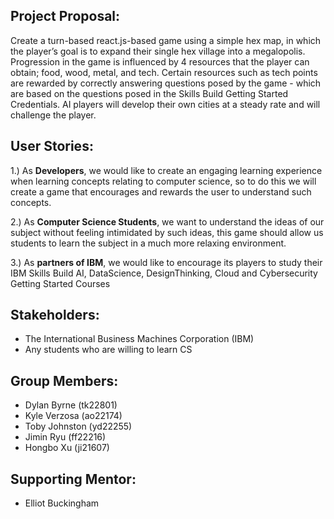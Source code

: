 

## **Project Proposal:**

Create a turn-based react.js-based game using a simple hex map, in which the player’s goal is to expand their single hex village into a megalopolis. Progression in the game is influenced by 4 resources that the player can obtain; food, wood, metal, and tech. Certain resources such as tech points are rewarded by correctly answering questions posed by the game - which are based on the questions posed in the Skills Build Getting Started Credentials. AI players will develop their own cities at a steady rate and will challenge the player.


## **User Stories:**
1.) As **Developers**, we would like to create an engaging learning experience when learning concepts relating to computer science, so to do this we will create a game that encourages and rewards the user to understand such concepts.

2.)  As **Computer Science Students**, we want to understand the ideas of our subject without feeling intimidated by such ideas, this game should allow us students to learn the subject in a much more relaxing environment.

3.) As **partners of IBM**, we would like to encourage its players to study their IBM Skills Build AI, DataScience, DesignThinking, Cloud and Cybersecurity Getting Started Courses

  
  

## **Stakeholders:**

- The International Business Machines Corporation (IBM)
- Any students who are willing to learn CS

## **Group Members:**
- Dylan Byrne (tk22801)
- Kyle Verzosa (ao22174)
- Toby Johnston (yd22255)
- Jimin Ryu (ff22216)
- Hongbo Xu (ji21607)
  

## **Supporting Mentor:**

- Elliot Buckingham
